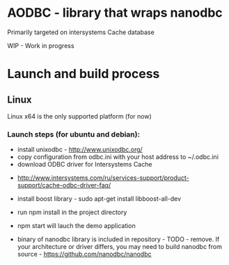 # AODBC - library that wraps nanodbc

Primarily targeted on intersystems Cache database

WIP - Work in progress

# Launch and build process

## Linux 

Linux x64 is the only supported platform (for now)

### Launch steps (for ubuntu and debian):

* install unixodbc - http://www.unixodbc.org/
* copy configuration from odbc.ini with your host address to ~/.odbc.ini
* download ODBC driver for Intersystems Cache 
- http://www.intersystems.com/ru/services-support/product-support/cache-odbc-driver-faq/
* install boost library - sudo apt-get install libboost-all-dev
* run npm install in the project directory
* npm start will lauch the demo application

* binary of nanodbc library is included in repository - TODO - remove. If your architecture or driver differs, you may need to build nanodbc from source - https://github.com/nanodbc/nanodbc


